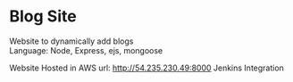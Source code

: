 # Blog Site
Website to dynamically add blogs<br>
Language: Node, Express, ejs, mongoose

Website Hosted in AWS
url: http://54.235.230.49:8000
Jenkins Integration
